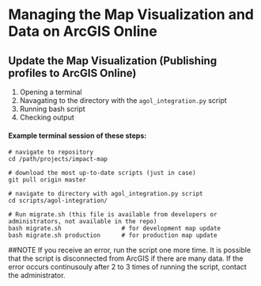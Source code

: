 Managing the Map Visualization and Data on ArcGIS Online
========================================================


## Update the Map Visualization (Publishing profiles to ArcGIS Online)
1. Opening a terminal
2. Navagating to the directory with the `agol_integration.py` script
3. Running bash script
4. Checking output

#### Example terminal session of these steps:

```
# navigate to repository
cd /path/projects/impact-map

# download the most up-to-date scripts (just in case)
git pull origin master

# navigate to directory with agol_integration.py script
cd scripts/agol-integration/

# Run migrate.sh (this file is available from developers or administrators, not available in the repo)
bash migrate.sh                 # for development map update
bash migrate.sh production      # for production map update

```

##NOTE
If you receive an error, run the script one more time. It is possible that the script is disconnected from ArcGIS if there are many data. If the error occurs continusouly after 2 to 3 times of running the script, contact the administrator. 